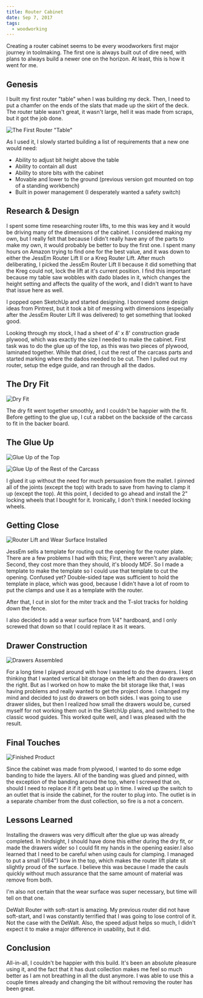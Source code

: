 ```yaml
---
title: Router Cabinet
date: Sep 7, 2017
tags:
  - woodworking
---
```

Creating a router cabinet seems to be every woodworkers first major journey in toolmaking. The first one is always built out of dire need, with plans to always build a newer one on the horizon. At least, this is how it went for me.

## Genesis
I built my first router "table" when I was building my deck. Then, I need to put a chamfer on the ends of the slats that made up the skirt of the deck. The router table wasn't great, it wasn't large, hell it was made from scraps, but it got the job done.

![The First Router "Table"]()

As I used it, I slowly started building a list of requirements that a new one would need:

- Ability to adjust bit height above the table
- Ability to contain all dust
- Ability to store bits with the cabinet
- Movable and lower to the ground (previous version got mounted on top of a standing workbench)
- Built in power management (I desperately wanted a safety switch)

## Research & Design
I spent some time researching router lifts, to me this was key and it would be driving many of the dimensions of the cabinet. I considered making my own, but I really felt that because I didn't really have any of the parts to make my own, it would probably be better to buy the first one. I spent many hours on Amazon trying to find one for the best value, and it was down to either the JessEm Router Lift II or a Kreg Router Lift. After much deliberating, I picked the JessEm Router Lift II because it did something that the Kreg could not, lock the lift at it's current position. I find this important because my table saw wobbles with dado blades in it, which changes the height setting and affects the quality of the work, and I didn't want to have that issue here as well.

I popped open SketchUp and started designing. I borrowed some design ideas from Pintrest, but it took a bit of messing with dimensions (especially after the JessEm Router Lift II was delivered) to get something that looked good.

Looking through my stock, I had a sheet of 4' x 8' construction grade plywood, which was exactly the size I needed to make the cabinet. First task was to do the glue up of the top, as this was two pieces of plywood, laminated together. While that dried, I cut the rest of the carcass parts and started marking where the dados needed to be cut. Then I pulled out my router, setup the edge guide, and ran through all the dados.

## The Dry Fit
![Dry Fit]()

The dry fit went together smoothly, and I couldn't be happier with the fit. Before getting to the glue up, I cut a rabbet on the backside of the carcass to fit in the backer board.

## The Glue Up

![Glue Up of the Top]()

![Glue Up of the Rest of the Carcass]()

I glued it up without the need for much persuasion from the mallet. I pinned all of the joints (except the top) with brads to save from having to clamp it up (except the top). At this point, I decided to go ahead and install the 2" locking wheels that I bought for it. Ironically, I don't think I needed locking wheels.

## Getting Close
![Router Lift and Wear Surface Installed]()

JessEm sells a template for routing out the opening for the router plate. There are a few problems I had with this; First, there weren't any available; Second, they cost more than they should, it's bloody MDF. So I made a template to make the template so I could use that template to cut the opening. Confused yet? Double-sided tape was sufficient to hold the template in place, which was good, because I didn't have a lot of room to put the clamps and use it as a template with the router.

After that, I cut in slot for the miter track and the T-slot tracks for holding down the fence.

I also decided to add a wear surface from 1/4" hardboard, and I only screwed that down so that I could replace it as it wears.

## Drawer Construction
![Drawers Assembled]()

For a long time I played around with how I wanted to do the drawers. I kept thinking that I wanted vertical bit storage on the left and then do drawers on the right. But as I worked on how to make the bit storage like that, I was having problems and really wanted to get the project done. I changed my mind and decided to just do drawers on both sides. I was going to use drawer slides, but then I realized how small the drawers would be, cursed myself for not working them out in the SketchUp plans, and switched to the classic wood guides. This worked quite well, and I was pleased with the result.

## Final Touches
![Finished Product]()

Since the cabinet was made from plywood, I wanted to do some edge banding to hide the layers. All of the banding was glued and pinned, with the exception of the banding around the top, where I screwed that on, should I need to replace it if it gets beat up in time. I wired up the switch to an outlet that is inside the cabinet, for the router to plug into. The outlet is in a separate chamber from the dust collection, so fire is a not a concern.

## Lessons Learned
Installing the drawers was very difficult after the glue up was already completed. In hindsight, I should have done this either during the dry fit, or made the drawers wider so I could fit my hands in the opening easier.I also learned that I need to be careful when using cauls for clamping. I managed to put a small (1/64") bow in the top, which makes the router lift plate sit slightly proud of the surface. I believe this was because I made the cauls quickly without much assurance that the same amount of material was remove from both.

I'm also not certain that the wear surface was super necessary, but time will tell on that one.

DeWalt Router with soft-start is amazing. My previous router did not have soft-start, and I was constantly terrified that I was going to lose control of it. Not the case with the DeWalt. Also, the speed adjust helps so much, I didn't expect it to make a major difference in usability, but it did.

## Conclusion
All-in-all, I couldn't be happier with this build. It's been an absolute pleasure using it, and the fact that it has dust collection makes me feel so much better as I am not breathing in all the dust anymore. I was able to use this a couple times already and changing the bit without removing the router has been great.
